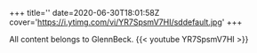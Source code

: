 +++
title=''
date=2020-06-30T18:01:58Z
cover='https://i.ytimg.com/vi/YR7SpsmV7HI/sddefault.jpg'
+++

All content belongs to GlennBeck.
{{< youtube YR7SpsmV7HI >}}
